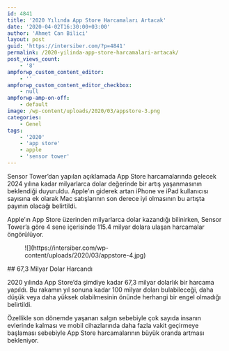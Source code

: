 ```yaml
---
id: 4841
title: '2020 Yılında App Store Harcamaları Artacak'
date: '2020-04-02T16:30:00+03:00'
author: 'Ahmet Can Bilici'
layout: post
guid: 'https://intersiber.com/?p=4841'
permalink: /2020-yilinda-app-store-harcamalari-artacak/
post_views_count:
    - '8'
ampforwp_custom_content_editor:
    - ''
ampforwp_custom_content_editor_checkbox:
    - null
ampforwp-amp-on-off:
    - default
image: /wp-content/uploads/2020/03/appstore-3.png
categories:
    - Genel
tags:
    - '2020'
    - 'app store'
    - apple
    - 'sensor tower'
---
```


Sensor Tower’dan yapılan açıklamada App Store harcamalarında gelecek 2024 yılına kadar milyarlarca dolar değerinde bir artış yaşanmasının beklendiği duyuruldu. Apple’ın giderek artan iPhone ve iPad kullanıcısı sayısına ek olarak Mac satışlarının son derece iyi olmasının bu artışta payının olacağı belirtildi.

Apple’ın App Store üzerinden milyarlarca dolar kazandığı bilinirken, Sensor Tower’a göre 4 sene içerisinde 115.4 milyar dolara ulaşan harcamalar öngörülüyor.

<figure class="wp-block-image size-full">![](https://intersiber.com/wp-content/uploads/2020/03/appstore-4.jpg)</figure>## 67,3 Milyar Dolar Harcandı

2020 yılında App Store’da şimdiye kadar 67,3 milyar dolarlık bir harcama yapıldı. Bu rakamın yıl sonuna kadar 100 milyar doları bulabileceği, daha düşük veya daha yüksek olabilmesinin önünde herhangi bir engel olmadığı belirtildi.

Özellikle son dönemde yaşanan salgın sebebiyle çok sayıda insanın evlerinde kalması ve mobil cihazlarında daha fazla vakit geçirmeye başlaması sebebiyle App Store harcamalarının büyük oranda artması bekleniyor.